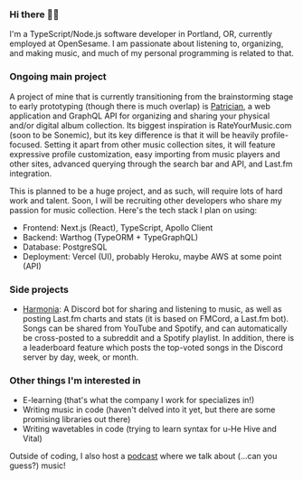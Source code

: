 ### Hi there 👋🏾

I'm a TypeScript/Node.js software developer in Portland, OR, currently employed at OpenSesame. I am passionate about listening to, organizing, and making music, and much of my personal programming is related to that.

### Ongoing main project
A project of mine that is currently transitioning from the brainstorming stage to early prototyping (though there is much overlap) is [Patrician](https://github.com/patricianapp/patrician), a web application and GraphQL API for organizing and sharing your physical and/or digital album collection. Its biggest inspiration is RateYourMusic.com (soon to be Sonemic), but its key difference is that it will be heavily profile-focused. Setting it apart from other music collection sites, it will feature expressive profile customization, easy importing from music players and other sites, advanced querying through the search bar and API, and Last.fm integration.

This is planned to be a huge project, and as such, will require lots of hard work and talent. Soon, I will be recruiting other developers who share my passion for music collection. Here's the tech stack I plan on using:
- Frontend: Next.js (React), TypeScript, Apollo Client
- Backend: Warthog (TypeORM + TypeGraphQL)
- Database: PostgreSQL
- Deployment: Vercel (UI), probably Heroku, maybe AWS at some point (API)

### Side projects
- [Harmonia](https://github.com/patricianapp/Harmonia): A Discord bot for sharing and listening to music, as well as posting Last.fm charts and stats (it is based on FMCord, a Last.fm bot). Songs can be shared from YouTube and Spotify, and can automatically be cross-posted to a subreddit and a Spotify playlist. In addition, there is a leaderboard feature which posts the top-voted songs in the Discord server by day, week, or month.

### Other things I'm interested in
- E-learning (that's what the company I work for specializes in!)
- Writing music in code (haven't delved into it yet, but there are some promising libraries out there)
- Writing wavetables in code (trying to learn syntax for u-He Hive and Vital)

Outside of coding, I also host a [podcast](https://soundcloud.com/listeningcircle/) where we talk about (...can you guess?) music!

<!--
**FOSSforlife/FOSSforlife** is a ✨ _special_ ✨ repository because its `README.md` (this file) appears on your GitHub profile.

Here are some ideas to get you started:

- 🔭 I’m currently working on ...
- 🌱 I’m currently learning ...
- 👯 I’m looking to collaborate on ...
- 🤔 I’m looking for help with ...
- 💬 Ask me about ...
- 📫 How to reach me: ...
- 😄 Pronouns: ...
- ⚡ Fun fact: ...
-->
